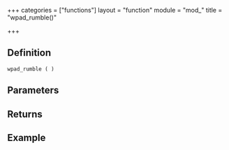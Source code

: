 +++
categories = ["functions"]
layout = "function"
module = "mod_"
title = "wpad_rumble()"

+++

## Definition

    wpad_rumble ( )

## Parameters

## Returns

## Example
